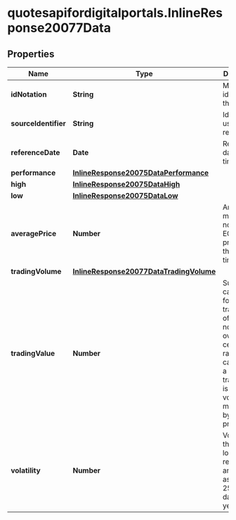 # quotesapifordigitalportals.InlineResponse20077Data

## Properties

Name | Type | Description | Notes
------------ | ------------- | ------------- | -------------
**idNotation** | **String** | MDG identifier of the listing. | [optional] 
**sourceIdentifier** | **String** | Identifier used in the request. | [optional] 
**referenceDate** | **Date** | Reference date of the time range. | [optional] 
**performance** | [**InlineResponse20075DataPerformance**](InlineResponse20075DataPerformance.md) |  | [optional] 
**high** | [**InlineResponse20075DataHigh**](InlineResponse20075DataHigh.md) |  | [optional] 
**low** | [**InlineResponse20075DataLow**](InlineResponse20075DataLow.md) |  | [optional] 
**averagePrice** | **Number** | Arithmetic mean of the notation&#39;s EOD closing prices for the given time range. | [optional] 
**tradingVolume** | [**InlineResponse20077DataTradingVolume**](InlineResponse20077DataTradingVolume.md) |  | [optional] 
**tradingValue** | **Number** | Sum of the cash flow for all transactions of one notation over a certain time range. The cash flow of a transaction is its volume multiplied by its trade price. | [optional] 
**volatility** | **Number** | Volatility of the daily logarithmic returns, annualized assuming 256 trading days per year. | [optional] 


